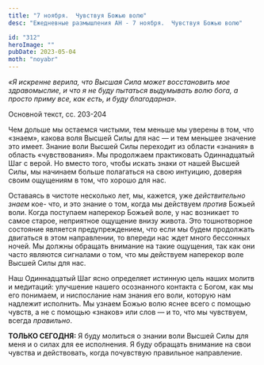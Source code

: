 ```yaml
---
title: "7 ноября.  Чувствуя Божью волю"
desc: "Ежедневные размышления АН - 7 ноября.  Чувствуя Божью волю"

id: "312"
heroImage: ""
pubDate: 2023-05-04
moth: "noyabr"
---
```


_«Я искренне верила, что Высшая Сила может восстановить мое здравомыслие, и
что я не буду пытаться выдумывать волю бога, а просто приму все, как есть, и
буду благодарна»._

Основной текст, сс. 203-204

Чем дольше мы остаемся чистыми, тем меньше мы уверены в том, что «знаем»,
какова воля Высшей Силы для нас — и тем меньшее значение это имеет. Знание
воли Высшей Силы переходит из области «знания» в область «чувствования». Мы
продолжаем практиковать Одиннадцатый Шаг с верой. Но вместо того, чтобы искать
знаки от нашей Высшей Силы, мы начинаем больше полагаться на свою интуицию,
доверяя своим ощущениям в том, что хорошо для нас.

Оставаясь в чистоте несколько лет, мы, кажется, уже _действительно знаем_ кое-
что, и это знание о том, когда мы действуем _против_ Божьей воли. Когда
поступаем наперекор Божьей воле, у нас возникает то самое старое, неприятное
ощущение внизу живота. Это тошнотворное состояние является предупреждением,
что если мы будем продолжать двигаться в этом направлении, то впереди нас ждет
много бессонных ночей. Мы должны обращать внимание на такие ощущения, так как
они часто являются сигналами о том, что мы действуем наперекор воле Высшей
Силы для нас.

Наш Одиннадцатый Шаг ясно определяет истинную цель наших молитв и медитаций:
улучшение нашего осознанного контакта с Богом, как мы его понимаем, и
ниспослание нам знания его воли, которую нам надлежит исполнить. Мы узнаем
Божью волю яснее всего с помощью чувств, а не с помощью «знаков» или слов — и
то, что мы чувствуем, всегда _правильно_.

**ТОЛЬКО СЕГОДНЯ:** Я буду молиться о знании воли Высшей Силы для меня и о
силах для ее исполнения. Я буду обращать внимание на свои чувства и
действовать, когда почувствую правильное направление.
